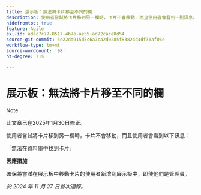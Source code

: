 ```yaml
---
title: 展示板：無法將卡片移至不同的欄
description: 使用者嘗試將卡片移到另一欄時，卡片不會移動，而且使用者會看到一則訊息。
hidefromtoc: true
feature: Agile
exl-id: adac7c77-8517-4b7e-ae55-ad72cace8d54
source-git-commit: 5e22dd915d5c6a7ca2d0285f83824d4df36af06e
workflow-type: tm+mt
source-wordcount: '98'
ht-degree: 71%

---
```


# 展示板：無法將卡片移至不同的欄

>[!NOTE]
>
>此文章已在2025年1月30日修正。

使用者嘗試將卡片移到另一欄時，卡片不會移動，而且使用者會看到以下訊息：

「無法在資料庫中找到卡片」

**因應措施**

確保將嘗試在展示板中移動卡片的使用者新增到展示板中，即使他們是管理員。

_於 2024 年 11 月 27 日首次通報。_
